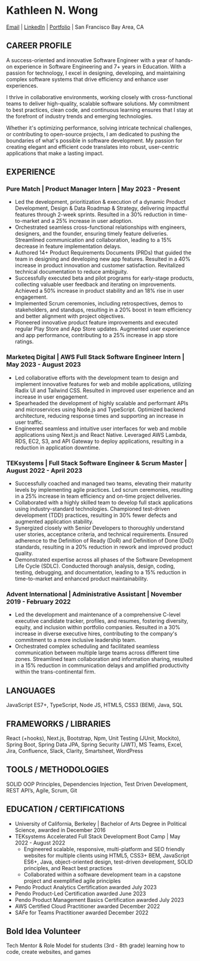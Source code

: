 # Kathleen N. Wong

[Email](mailto:wongkathleen@berkeley.edu) | [LinkedIn](https://www.linkedin.com/in/kathleen-wong-76374489) | [Portfolio](https://kathuhlee.github.io/) | San Francisco Bay Area, CA

## CAREER PROFILE

A success-oriented and innovative Software Engineer with a year of hands-on experience in Software Engineering and 7+ years in Education. With a passion for technology, I excel in designing, developing, and maintaining complex software systems that drive efficiency and enhance user experiences.

I thrive in collaborative environments, working closely with cross-functional teams to deliver high-quality, scalable software solutions. My commitment to best practices, clean code, and continuous learning ensures that I stay at the forefront of industry trends and emerging technologies.

Whether it's optimizing performance, solving intricate technical challenges, or contributing to open-source projects, I am dedicated to pushing the boundaries of what's possible in software development. My passion for creating elegant and efficient code translates into robust, user-centric applications that make a lasting impact.

## EXPERIENCE

### Pure Match | Product Manager Intern | May 2023 - Present

- Led the development, prioritization & execution of a dynamic Product Development, Design & Data Roadmap & Strategy, delivering impactful features through 2-week sprints. Resulted in a 30% reduction in time-to-market and a 25% increase in user adoption.
- Orchestrated seamless cross-functional relationships with engineers, designers, and the founder, ensuring timely feature deliveries. Streamlined communication and collaboration, leading to a 15% decrease in feature implementation delays.
- Authored 14+ Product Requirements Documents (PRDs) that guided the team in designing and developing new app features. Resulted in a 40% increase in product innovation and customer satisfaction. Revitalized technical documentation to reduce ambiguity.
- Successfully executed beta and pilot programs for early-stage products, collecting valuable user feedback and iterating on improvements. Achieved a 50% increase in product stability and an 18% rise in user engagement.
- Implemented Scrum ceremonies, including retrospectives, demos to stakeholders, and standups, resulting in a 20% boost in team efficiency and better alignment with project objectives.
- Pioneered innovative product feature improvements and executed regular Play Store and App Store updates. Augmented user experience and app performance, contributing to a 25% increase in app store ratings.

### Marketeq Digital | AWS Full Stack Software Engineer Intern | May 2023 - August 2023

- Led collaborative efforts with the development team to design and implement innovative features for web and mobile applications, utilizing Radix UI and Tailwind CSS. Resulted in improved user experience and an increase in user engagement.
- Spearheaded the development of highly scalable and performant APIs and microservices using Node.js and TypeScript. Optimized backend architecture, reducing response times and supporting an increase in user traffic.
- Engineered seamless and intuitive user interfaces for web and mobile applications using Next.js and React Native. Leveraged AWS Lambda, RDS, EC2, S3, and API Gateway to deploy applications, resulting in a reduction in application downtime.

### TEKsystems | Full Stack Software Engineer & Scrum Master | August 2022 - April 2023

- Successfully coached and managed two teams, elevating their maturity levels by implementing agile practices. Led scrum ceremonies, resulting in a 25% increase in team efficiency and on-time project deliveries.
- Collaborated with a highly skilled team to develop full stack applications using industry-standard technologies. Championed test-driven development (TDD) practices, resulting in 30% fewer defects and augmented application stability.
- Synergized closely with Senior Developers to thoroughly understand user stories, acceptance criteria, and technical requirements. Ensured adherence to the Definition of Ready (DoR) and Definition of Done (DoD) standards, resulting in a 20% reduction in rework and improved product quality.
- Demonstrated expertise across all phases of the Software Development Life Cycle (SDLC). Conducted thorough analysis, design, coding, testing, debugging, and documentation, leading to a 15% reduction in time-to-market and enhanced product maintainability.

### Advent International | Administrative Assistant | November 2019 - February 2022

- Led the development and maintenance of a comprehensive C-level executive candidate tracker, profiles, and resumes, fostering diversity, equity, and inclusion within portfolio companies. Resulted in a 30% increase in diverse executive hires, contributing to the company's commitment to a more inclusive leadership team.
- Orchestrated complex scheduling and facilitated seamless communication between multiple large teams across different time zones. Streamlined team collaboration and information sharing, resulted in a 15% reduction in communication delays and amplified productivity within the trans-continental firm.

## LANGUAGES

JavaScript ES7+, TypeScript, Node JS, HTML5, CSS3 (BEM), Java, SQL

## FRAMEWORKS / LIBRARIES

React (+hooks), Next.js, Bootstrap, Npm, Unit Testing (JUnit, Mockito), Spring Boot, Spring Data JPA, Spring Security (JWT), MS Teams, Excel, Jira, Confluence, Slack, Clarity, Smartsheet, WordPress

## TOOLS / METHODOLOGIES

SOLID OOP Principles, Dependencies Injection, Test Driven Development, REST API’s, Agile, Scrum, Git

## EDUCATION / CERTIFICATIONS

- University of California, Berkeley | Bachelor of Arts Degree in Political Science, awarded in December 2016
- TEKsystems Accelerated Full Stack Development Boot Camp | May 2022 - August 2022
  - Engineered scalable, responsive, multi-platform and SEO friendly websites for multiple clients using HTML5, CSS3+ BEM, JavaScript ES6+, Java, object-oriented design, test-driven development, SOLID principles, and React best practices
  - Collaborated within a software development team in a capstone project and exemplified agile principles
- Pendo Product Analytics Certification awarded July 2023
- Pendo Product-Led Certification awarded June 2023
- Pendo Product Management Basics Certification awarded July 2023
- AWS Certified Cloud Practitioner awarded December 2022
- SAFe for Teams Practitioner awarded December 2022

## Bold Idea Volunteer

Tech Mentor & Role Model for students (3rd - 8th grade) learning how to code, create websites, and games

